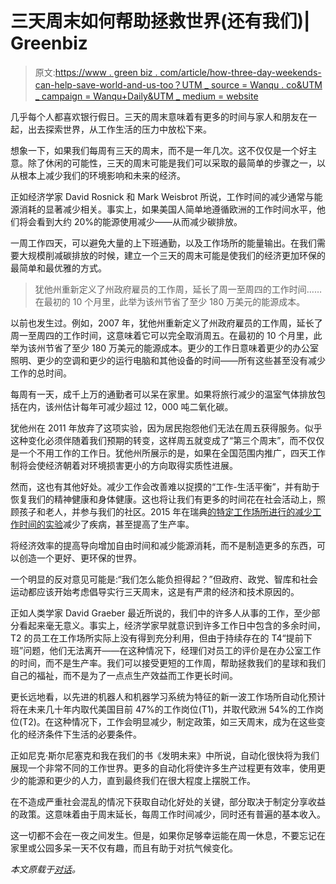 # 三天周末如何帮助拯救世界(还有我们)| Greenbiz

> 原文:[https://www . green biz . com/article/how-three-day-weekends-can-help-save-world-and-us-too？UTM _ source = Wanqu . co&UTM _ campaign = Wanqu+Daily&UTM _ medium = website](https://www.greenbiz.com/article/how-three-day-weekends-can-help-save-world-and-us-too?utm_source=wanqu.co&utm_campaign=Wanqu+Daily&utm_medium=website)

几乎每个人都喜欢银行假日。三天的周末意味着有更多的时间与家人和朋友在一起，出去探索世界，从工作生活的压力中放松下来。

想象一下，如果我们每周有三天的周末，而不是一年几次。这不仅仅是一个好主意。除了休闲的可能性，三天的周末可能是我们可以采取的最简单的步骤之一，以从根本上减少我们的环境影响和未来的经济。

正如经济学家 David Rosnick 和 Mark Weisbrot 所说，工作时间的减少通常与能源消耗的显著减少相关。事实上，如果美国人简单地遵循欧洲的工作时间水平，他们将会看到大约 20%的能源使用减少——从而减少碳排放。

一周工作四天，可以避免大量的上下班通勤，以及工作场所的能量输出。在我们需要大规模削减碳排放的时候，建立一个三天的周末可能是使我们的经济更加环保的最简单和最优雅的方式。

> 犹他州重新定义了州政府雇员的工作周，延长了周一至周四的工作时间……在最初的 10 个月里，此举为该州节省了至少 180 万美元的能源成本。

以前也发生过。例如，2007 年，犹他州重新定义了州政府雇员的工作周，延长了周一至周四的工作时间，这意味着它可以完全取消周五。在最初的 10 个月里，此举为该州节省了至少 180 万美元的能源成本。更少的工作日意味着更少的办公室照明、更少的空调和更少的运行电脑和其他设备的时间——所有这些甚至没有减少工作的总时间。

每周有一天，成千上万的通勤者可以呆在家里。如果将旅行减少的温室气体排放包括在内，该州估计每年可减少超过 12，000 吨二氧化碳。

犹他州在 2011 年放弃了这项实验，因为居民抱怨他们无法在周五获得服务。似乎这种变化必须伴随着我们预期的转变，这样周五就变成了“第三个周末”，而不仅仅是一个不用工作的工作日。犹他州所展示的是，如果在全国范围内推广，四天工作制将会使经济朝着对环境损害更小的方向取得实质性进展。

然而，这也有其他好处。减少工作会改善难以捉摸的“工作-生活平衡”，并有助于恢复我们的精神健康和身体健康。这也将让我们有更多的时间花在社会活动上，照顾孩子和老人，并参与我们的社区。2015 年在瑞典[的特定工作场所进行的减少工作时间的实验](https://www.nytimes.com/2016/05/21/business/international/in-sweden-an-experiment-turns-shorter-workdays-into-bigger-gains.html)减少了疾病，甚至提高了生产率。

将经济效率的提高导向增加自由时间和减少能源消耗，而不是制造更多的东西，可以创造一个更好、更环保的世界。

一个明显的反对意见可能是:“我们怎么能负担得起？”但政府、政党、智库和社会运动都应该开始考虑倡导实行三天周末，这是有严肃的经济和技术原因的。

正如人类学家 David Graeber 最近所说的，我们中的许多人从事的工作，至少部分看起来毫无意义。事实上，经济学家早就意识到许多工作日中包含的多余时间，T2 的员工在工作场所实际上没有得到充分利用，但由于持续存在的 T4“提前下班”问题，他们无法离开——在这种情况下，经理们对员工的评价是在办公室工作的时间，而不是生产率。我们可以接受更短的工作周，帮助拯救我们的星球和我们自己的福祉，而不是为了一点点生产效益而工作更长时间。

更长远地看，以先进的机器人和机器学习系统为特征的新一波工作场所自动化预计将在未来几十年内取代美国目前 47%的工作岗位(T1)，并取代欧洲 54%的工作岗位(T2)。在这种情况下，工作会明显减少，制定政策，如三天周末，成为在这些变化的经济条件下生活的必要条件。

正如尼克·斯尔尼塞克和我在我们的书《发明未来》中所说，自动化很快将为我们展现一个非常不同的工作世界。更多的自动化将使许多生产过程更有效率，使用更少的能源和更少的人力，直到最终我们在很大程度上摆脱工作。

在不造成严重社会混乱的情况下获取自动化好处的关键，部分取决于制定分享收益的政策。这意味着由于周末延长，每周工作时间减少，同时还有普遍的基本收入。

这一切都不会在一夜之间发生。但是，如果你足够幸运能在周一休息，不要忘记在家里或公园多呆一天不仅有趣，而且有助于对抗气候变化。

*本文原载于[对话](https://theconversation.com/how-three-day-weekends-can-help-save-the-world-and-us-too-64503)。*